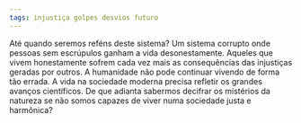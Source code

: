 ```yaml
---
tags: injustiça golpes desvios futuro
---
```

Até quando seremos reféns deste sistema? Um sistema corrupto onde pessoas sem escrúpulos ganham a vida desonestamente. Aqueles que vivem honestamente sofrem cada vez mais as consequências das injustiças geradas por outros.
A humanidade não pode continuar vivendo de forma tão errada. A vida na sociedade moderna precisa refletir os grandes avanços científicos. De que adianta sabermos decifrar os mistérios da natureza se não somos capazes de viver numa sociedade justa e harmônica?
